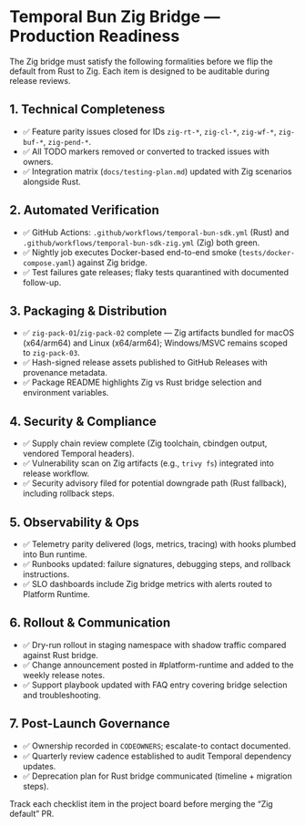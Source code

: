 # Temporal Bun Zig Bridge — Production Readiness

The Zig bridge must satisfy the following formalities before we flip the default from Rust to Zig. Each
item is designed to be auditable during release reviews.

## 1. Technical Completeness
- ✅ Feature parity issues closed for IDs `zig-rt-*`, `zig-cl-*`, `zig-wf-*`, `zig-buf-*`, `zig-pend-*`.
- ✅ All TODO markers removed or converted to tracked issues with owners.
- ✅ Integration matrix (`docs/testing-plan.md`) updated with Zig scenarios alongside Rust.

## 2. Automated Verification
- ✅ GitHub Actions: `.github/workflows/temporal-bun-sdk.yml` (Rust) and `.github/workflows/temporal-bun-sdk-zig.yml` (Zig) both green.
- ✅ Nightly job executes Docker-based end-to-end smoke (`tests/docker-compose.yaml`) against Zig bridge.
- ✅ Test failures gate releases; flaky tests quarantined with documented follow-up.

## 3. Packaging & Distribution
- ✅ `zig-pack-01`/`zig-pack-02` complete — Zig artifacts bundled for macOS (x64/arm64) and Linux (x64/arm64); Windows/MSVC remains scoped to `zig-pack-03`.
- ✅ Hash-signed release assets published to GitHub Releases with provenance metadata.
- ✅ Package README highlights Zig vs Rust bridge selection and environment variables.

## 4. Security & Compliance
- ✅ Supply chain review complete (Zig toolchain, cbindgen output, vendored Temporal headers).
- ✅ Vulnerability scan on Zig artifacts (e.g., `trivy fs`) integrated into release workflow.
- ✅ Security advisory filed for potential downgrade path (Rust fallback), including rollback steps.

## 5. Observability & Ops
- ✅ Telemetry parity delivered (logs, metrics, tracing) with hooks plumbed into Bun runtime.
- ✅ Runbooks updated: failure signatures, debugging steps, and rollback instructions.
- ✅ SLO dashboards include Zig bridge metrics with alerts routed to Platform Runtime.

## 6. Rollout & Communication
- ✅ Dry-run rollout in staging namespace with shadow traffic compared against Rust bridge.
- ✅ Change announcement posted in #platform-runtime and added to the weekly release notes.
- ✅ Support playbook updated with FAQ entry covering bridge selection and troubleshooting.

## 7. Post-Launch Governance
- ✅ Ownership recorded in `CODEOWNERS`; escalate-to contact documented.
- ✅ Quarterly review cadence established to audit Temporal dependency updates.
- ✅ Deprecation plan for Rust bridge communicated (timeline + migration steps).

Track each checklist item in the project board before merging the “Zig default” PR.
